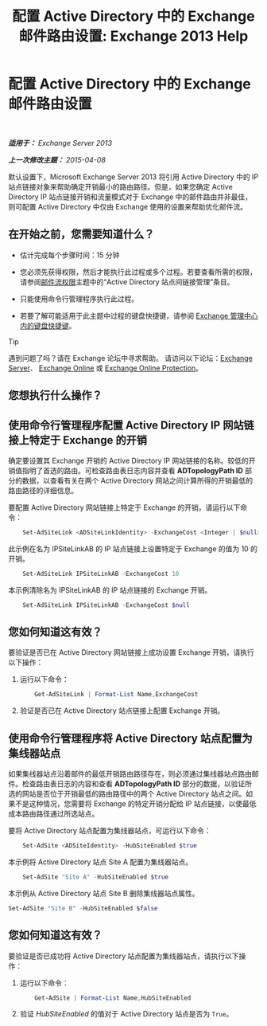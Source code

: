 ﻿---
title: '配置 Active Directory 中的 Exchange 邮件路由设置: Exchange 2013 Help'
TOCTitle: 配置 Active Directory 中的 Exchange 邮件路由设置
ms:assetid: d01f8545-c201-4a96-be39-ed4c7008afcf
ms:mtpsurl: https://technet.microsoft.com/zh-cn/library/JJ674705(v=EXCHG.150)
ms:contentKeyID: 50491716
ms.date: 01/11/2018
mtps_version: v=EXCHG.150
ms.translationtype: HT
---

# 配置 Active Directory 中的 Exchange 邮件路由设置

 

_**适用于：** Exchange Server 2013_

_**上一次修改主题：** 2015-04-08_

默认设置下，Microsoft Exchange Server 2013 将引用 Active Directory 中的 IP 站点链接对象来帮助确定开销最小的路由路径。但是，如果您确定 Active Directory IP 站点链接开销和流量模式对于 Exchange 中的邮件路由并非最佳，则可配置 Active Directory 中仅由 Exchange 使用的设置来帮助优化邮件流。

## 在开始之前，您需要知道什么？

  - 估计完成每个步骤时间：15 分钟

  - 您必须先获得权限，然后才能执行此过程或多个过程。若要查看所需的权限，请参阅[邮件流权限](mail-flow-permissions-exchange-2013-help.md)主题中的“Active Directory 站点间链接管理”条目。

  - 只能使用命令行管理程序执行此过程。

  - 若要了解可能适用于此主题中过程的键盘快捷键，请参阅 [Exchange 管理中心内的键盘快捷键](keyboard-shortcuts-in-the-exchange-admin-center-exchange-online-protection-help.md)。

> [!TIP]  
> 遇到问题了吗？请在 Exchange 论坛中寻求帮助。 请访问以下论坛：<a href="https://go.microsoft.com/fwlink/p/?linkid=60612">Exchange Server</a>、 <a href="https://go.microsoft.com/fwlink/p/?linkid=267542">Exchange Online</a> 或 <a href="https://go.microsoft.com/fwlink/p/?linkid=285351">Exchange Online Protection</a>。


## 您想执行什么操作？

## 使用命令行管理程序配置 Active Directory IP 网站链接上特定于 Exchange 的开销

确定要设置其 Exchange 开销的 Active Directory IP 网站链接的名称。较低的开销值指明了首选的路由。可检查路由表日志内容并查看 **ADTopologyPath ID** 部分的数据，以查看有关在两个 Active Directory 网站之间计算所得的开销最低的路由路径的详细信息。

要配置 Active Directory 网站链接上特定于 Exchange 的开销，请运行以下命令：

```powershell
    Set-AdSiteLink <ADSiteLinkIdentity> -ExchangeCost <Integer | $null>
```

此示例在名为 IPSiteLinkAB 的 IP 站点链接上设置特定于 Exchange 的值为 10 的开销。

```powershell
    Set-AdSiteLink IPSiteLinkAB -ExchangeCost 10
```

本示例清除名为 IPSiteLinkAB 的 IP 站点链接的 Exchange 开销。

```powershell
    Set-AdSiteLink IPSiteLinkAB -ExchangeCost $null
```

## 您如何知道这有效？

要验证是否已在 Active Directory 网站链接上成功设置 Exchange 开销，请执行以下操作：

1.  运行以下命令：
    
    ```powershell
        Get-AdSiteLink | Format-List Name,ExchangeCost
    ```

2.  验证是否已在 Active Directory 站点链接上配置 Exchange 开销。

## 使用命令行管理程序将 Active Directory 站点配置为集线器站点

如果集线器站点沿着邮件的最低开销路由路径存在，则必须通过集线器站点路由邮件。检查路由表日志的内容和查看 **ADTopologyPath ID** 部分的数据，以验证所选的网站是否位于开销最低的路由路径中的两个 Active Directory 站点之间。如果不是这种情况，您需要将 Exchange 的特定开销分配给 IP 站点链接，以使最低成本路由路径通过所选站点。

要将 Active Directory 站点配置为集线器站点，可运行以下命令：

```powershell
    Set-AdSite <ADSiteIdentity> -HubSiteEnabled $true
```

本示例将 Active Directory 站点 Site A 配置为集线器站点。

```powershell
    Set-AdSite "Site A" -HubSiteEnabled $true
```

本示例从 Active Directory 站点 Site B 删除集线器站点属性。

```powershell
Set-AdSite "Site B" -HubSiteEnabled $false
```

## 您如何知道这有效？

要验证是否已成功将 Active Directory 站点配置为集线器站点，请执行以下操作：

1.  运行以下命令：
    
    ```powershell
        Get-AdSite | Format-List Name,HubSiteEnabled
    ```

2.  验证 *HubSiteEnabled* 的值对于 Active Directory 站点是否为 `True`。

